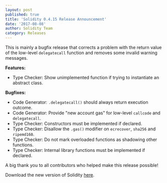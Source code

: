 ```yaml
---
layout: post
published: true
title: 'Solidity 0.4.15 Release Announcement'
date: '2017-08-08'
author: Solidity Team
category: Releases
---
```


This is mainly a bugfix release that corrects a problem with the return value of the low-level ``delegatecall`` function and removes some invalid warning messages.

**Features:**
 * Type Checker: Show unimplemented function if trying to instantiate an abstract class.

**Bugfixes:**
 * Code Generator: ``.delegatecall()`` should always return execution outcome.
 * Code Generator: Provide "new account gas" for low-level ``callcode`` and ``delegatecall``.
 * Type Checker: Constructors must be implemented if declared.
 * Type Checker: Disallow the ``.gas()`` modifier on ``ecrecover``, ``sha256`` and ``ripemd160``.
 * Type Checker: Do not mark overloaded functions as shadowing other functions.
 * Type Checker: Internal library functions must be implemented if declared.



A big thank you to all contributors who helped make this release possible!

Download the new version of Solidity [here](https://github.com/ethereum/solidity/releases/tag/v0.4.15).
  
